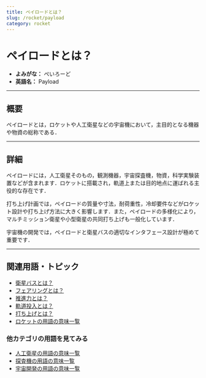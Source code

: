```yaml
---
title: ペイロードとは？
slug: /rocket/payload
category: rocket
---
```


# ペイロードとは？

- **よみがな：** ぺいろーど  
- **英語名：** Payload  

---

## 概要

ペイロードとは，ロケットや人工衛星などの宇宙機において，主目的となる機器や物資の総称である．

---

## 詳細

ペイロードには，人工衛星そのもの，観測機器，宇宙探査機，物資，科学実験装置などが含まれます．ロケットに搭載され，軌道上または目的地点に運ばれる主役的な存在です．

打ち上げ計画では，ペイロードの質量や寸法，耐荷重性，冷却要件などがロケット設計や打ち上げ方法に大きく影響します．また，ペイロードの多様化により，マルチミッション衛星や小型衛星の共同打ち上げも一般化しています．

宇宙機の開発では，ペイロードと衛星バスの適切なインタフェース設計が極めて重要です．

---

## 関連用語・トピック

- [衛星バスとは？](/docs/satellite/satellite-bus)
- [フェアリングとは？](/docs/rocket/fairing)
- [推進力とは？](/docs/propulsion/propulsion)
- [軌道投入とは？](/docs/orbit/orbital-insertion)
- [打ち上げとは？](/docs/rocket/launch)
- [ロケットの用語の意味一覧](/docs/category/rocket)

### 他カテゴリの用語を見てみる
- [人工衛星の用語の意味一覧](/docs/category/satellite)
- [探査機の用語の意味一覧](/docs/category/explorer)
- [宇宙開発の用語の意味一覧](/docs/category/glossary)
